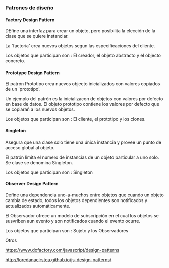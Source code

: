 ### Patrones de diseño
#### Factory Design Pattern
DEfine una interfaz para crear un objeto, pero posibilita la elección de la clase que se quiere instanciar.

La 'factoría' crea nuevos objetos segun las especificaciones del cliente. 

Los objetos que participan son : El creador, el objeto abstracto y el objecto concreto.

#### Prototype Design Pattern
El patrón Prototipo crea nuevos objecto inicializados con valores copiados de un 'prototipo'.

Un ejemplo del patrón es la inicializacon de objetos con valores por defecto en base de datos. El objeto prototipo contiene los valores por defecto que se copiarań a los nuevos objetos.

Los objetos que participan son : El cliente, el prototipo y los clones.

#### Singleton
Asegura que una clase solo tiene una única instancia y provee un punto de acceso global al objeto.

El patrón limita el numero de instancias de un objeto particular a uno solo. Se clase se denomina Singleton.

Los objetos que participan son : Singleton 
#### Observer Design Pattern
Define una dependencia uno-a-muchos entre objetos que cuando un objeto cambia de estado, todos los objetos dependientes son notificados y actualizados automáticamente.

El Observador ofrece un modelo de subscripción en el cual los objetos se susvriben aun evento y son notificados cuando el evento ocurre.

Los objetos que participan son : Sujeto y los Observadores

Otros

https://www.dofactory.com/javascript/design-patterns

http://loredanacirstea.github.io/js-design-patterns/